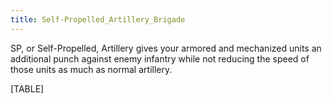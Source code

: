 ```yaml
---
title: Self-Propelled_Artillery_Brigade
---
```

SP, or Self-Propelled, Artillery gives your armored and mechanized units
an additional punch against enemy infantry while not reducing the speed
of those units as much as normal artillery.

[TABLE]
